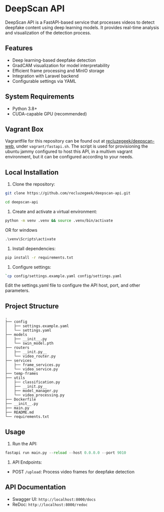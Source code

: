 # DeepScan API

DeepScan API is a FastAPI-based service that processes videos to detect deepfake content using deep learning models. It provides real-time analysis and visualization of the detection process.

## Features

- Deep learning-based deepfake detection
- GradCAM visualization for model interpretability
- Efficient frame processing and MinIO storage
- Integration with Laravel backend
- Configurable settings via YAML

## System Requirements

- Python 3.8+
- CUDA-capable GPU (recommended)

## Vagrant Box

Vagrantfile for this repository can be found out at [recluzegeek/deepscan-web](https://github.com/recluzegeek/deepscan-web), under `vagrant/fastapi.sh`. The script is used for provisioning the ubuntu jammy configured to host this API, in a multivm vagrant environment, but it can be configured according to your needs.

## Local Installation

1. Clone the repository:

```bash
git clone https://github.com/recluzegeek/deepscan-api.git

cd deepscan-api
```

1. Create and activate a virtual environment:

```bash
python -m venv .venv && source .venv/bin/activate
```

OR for windows

```cmd
.\venv\Scripts\activate
```

1. Install dependencies:

```bash
pip install -r requirements.txt
```

1. Configure settings:

```bash
`cp config/settings.example.yaml config/settings.yaml
````

Edit the settings.yaml file to configure the API host, port, and other parameters.

## Project Structure

```text
.
├── config
│   ├── settings.example.yaml
│   └── settings.yaml
├── models
│   ├── __init__.py
│   └── swin_model.pth
├── routers
│   ├── __init.py__
│   └── video_router.py
├── services
│   ├── frame_services.py
│   └── video_service.py
├── temp-frames
├── utils
│   ├── classification.py
│   ├── __init.py__
│   ├── model_manager.py
│   └── video_processing.py
├── Dockerfile
├── __init__.py
├── main.py
├── README.md
└── requirements.txt
```

## Usage

1. Run the API:

```python
fastapi run main.py --reload --host 0.0.0.0 --port 9010
```

1. API Endpoints:

- POST `/upload`: Process video frames for deepfake detection

## API Documentation

- Swagger UI: `http://localhost:8000/docs`
- ReDoc: `http://localhost:8000/redoc`
